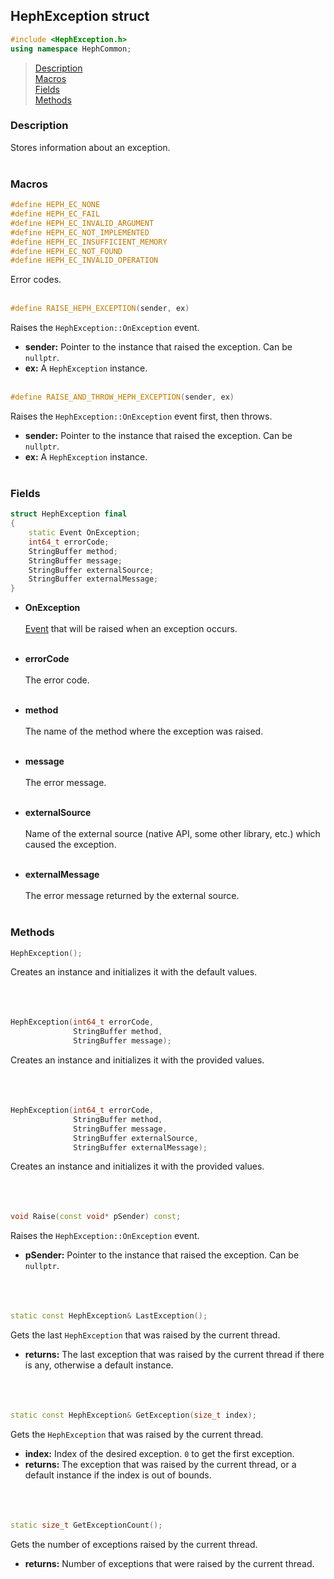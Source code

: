 ## HephException struct
```c++
#include <HephException.h>
using namespace HephCommon;
```

> [Description](#description)<br>
[Macros](#macros)<br>
[Fields](#fields)<br>
[Methods](#methods)



### Description
Stores information about an exception.
<br><br>



### Macros
```c++
#define HEPH_EC_NONE
#define HEPH_EC_FAIL
#define HEPH_EC_INVALID_ARGUMENT
#define HEPH_EC_NOT_IMPLEMENTED
#define HEPH_EC_INSUFFICIENT_MEMORY
#define HEPH_EC_NOT_FOUND
#define HEPH_EC_INVALID_OPERATION
```
Error codes.
<br><br>

```c++
#define RAISE_HEPH_EXCEPTION(sender, ex)
```
Raises the ``HephException::OnException`` event.
- **sender:** Pointer to the instance that raised the exception. Can be ``nullptr``.
- **ex:** A ``HephException`` instance.
<br><br>

```c++
#define RAISE_AND_THROW_HEPH_EXCEPTION(sender, ex)
```
Raises the ``HephException::OnException`` event first, then throws.
- **sender:** Pointer to the instance that raised the exception. Can be ``nullptr``.
- **ex:** A ``HephException`` instance.
<br><br>


### Fields

```c++
struct HephException final
{
    static Event OnException;
    int64_t errorCode;
    StringBuffer method;
    StringBuffer message;
    StringBuffer externalSource;
    StringBuffer externalMessage;
}
```

- **OnException**
<br><br>
[Event](/docs/HephCommon/Event.md) that will be raised when an exception occurs.
<br><br>

- **errorCode**
<br><br>
The error code.
<br><br>

- **method**
<br><br>
The name of the method where the exception was raised.
<br><br>

- **message**
<br><br>
The error message.
<br><br>

- **externalSource**
<br><br>
Name of the external source (native API, some other library, etc.) which caused the exception.
<br><br>

- **externalMessage**
<br><br>
The error message returned by the external source.
<br><br>



### Methods

```c++
HephException();
```
Creates an instance and initializes it with the default values.
<br><br><br><br>

```c++
HephException(int64_t errorCode,
              StringBuffer method,
              StringBuffer message);
```
Creates an instance and initializes it with the provided values.
<br><br><br><br>

```c++
HephException(int64_t errorCode,
              StringBuffer method,
              StringBuffer message,
              StringBuffer externalSource,
              StringBuffer externalMessage);
```
Creates an instance and initializes it with the provided values.
<br><br><br><br>

```c++
void Raise(const void* pSender) const;
```
Raises the ``HephException::OnException`` event.
- **pSender:** Pointer to the instance that raised the exception. Can be ``nullptr``.
<br><br><br><br>

```c++
static const HephException& LastException();
```
Gets the last ``HephException`` that was raised by the current thread.
- **returns:** The last exception that was raised by the current thread if there is any, otherwise a default instance.
<br><br><br><br>

```c++
static const HephException& GetException(size_t index);
```
Gets the ``HephException`` that was raised by the current thread.
- **index:** Index of the desired exception. ``0`` to get the first exception.
- **returns:** The exception that was raised by the current thread, or a default instance if the index is out of bounds.
<br><br><br><br>

```c++
static size_t GetExceptionCount();
```
Gets the number of exceptions raised by the current thread.
- **returns:** Number of exceptions that were raised by the current thread.










